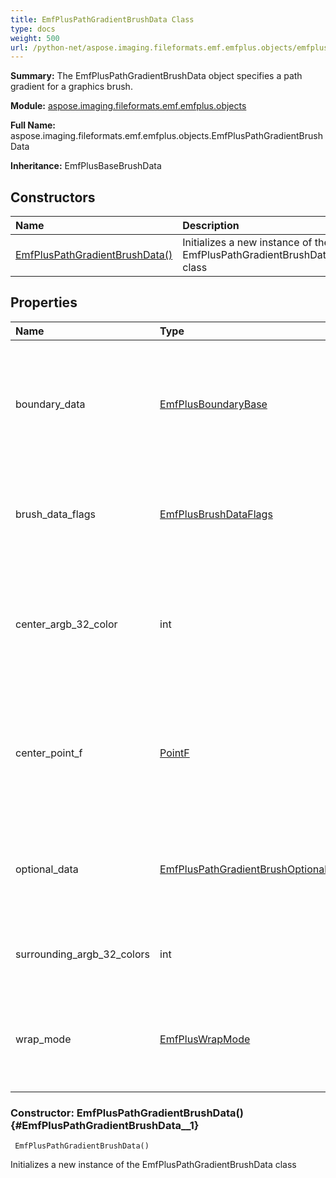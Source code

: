 ```yaml
---
title: EmfPlusPathGradientBrushData Class
type: docs
weight: 500
url: /python-net/aspose.imaging.fileformats.emf.emfplus.objects/emfpluspathgradientbrushdata/
---
```


**Summary:** The EmfPlusPathGradientBrushData object specifies a path gradient for a graphics brush.

**Module:** [aspose.imaging.fileformats.emf.emfplus.objects](/imaging/python-net/aspose.imaging.fileformats.emf.emfplus.objects/)

**Full Name:** aspose.imaging.fileformats.emf.emfplus.objects.EmfPlusPathGradientBrushData

**Inheritance:** EmfPlusBaseBrushData

## **Constructors**
| **Name** | **Description** |
| :- | :- |
| [EmfPlusPathGradientBrushData()](#EmfPlusPathGradientBrushData__1) | Initializes a new instance of the EmfPlusPathGradientBrushData class |
## **Properties**
| **Name** | **Type** | **Access** | **Description** |
| :- | :- | :- | :- |
| boundary_data | [EmfPlusBoundaryBase](/imaging/python-net/aspose.imaging.fileformats.emf.emfplus.objects/emfplusboundarybase) | r/w | Gets or sets the boundary of the path gradient brush, which is specified by either a path or a closed cardinal spline. <br/>            If the BrushDataPath flag is set in the BrushDataFlags field, this field MUST contain an EmfPlusBoundaryPathData object (section 2.2.2.6); <br/>            otherwise, this field MUST contain an EmfPlusBoundaryPointData object (section 2.2.2.7). |
| brush_data_flags | [EmfPlusBrushDataFlags](/imaging/python-net/aspose.imaging.fileformats.emf.emfplus.consts/emfplusbrushdataflags/) | r/w | Gets or sets 32-bit unsigned integer that specifies the data in the OptionalData field.<br/>            This value MUST be composed of BrushData flags (section 2.1.2.1). The following flags are relevant to a path gradient brush: |
| center_argb_32_color | int | r/w | Gets or sets EmfPlusARGB object (section 2.2.2.1) that specifies the center color of <br/>            the path gradient brush, which is the color that appears at the center point of the brush. <br/>            The color of the brush changes gradually from the boundary <br/>            color to the center color as it moves from the boundary to the center point. |
| center_point_f | [PointF](/imaging/python-net/aspose.imaging/pointf) | r/w | Gets or sets EmfPlusARGB object (section 2.2.2.1) that specifies the center color of the path gradient brush, <br/>            which is the color that appears at the center point of the brush. The color of the<br/>            brush changes gradually from the boundary color to the center color as it moves<br/>             from the boundary to the center point. |
| optional_data | [EmfPlusPathGradientBrushOptionalData](/imaging/python-net/aspose.imaging.fileformats.emf.emfplus.objects/emfpluspathgradientbrushoptionaldata) | r/w | Gets or sets an optional EmfPlusPathGradientBrushOptionalData object (section 2.2.2.30) that <br/>            specifies additional data for the path gradient brush. <br/>            The specific contents of this field are determined by the value of the BrushDataFlags field. |
| surrounding_argb_32_colors | int | r/w | Gets or sets array of SurroundingColorCount EmfPlusARGB objects <br/>            that specify the colors for discrete points on the boundary of the brush. |
| wrap_mode | [EmfPlusWrapMode](/imaging/python-net/aspose.imaging.fileformats.emf.emfplus.consts/emfpluswrapmode/) | r/w | Gets or sets 32-bit signed integer from the WrapMode enumeration (section 2.1.1.34) that specifies<br/>            whether to paint the area outside the boundary of the brush. When painting <br/>            outside the boundary, the wrap mode specifies how the color gradient is repeated |


### Constructor: EmfPlusPathGradientBrushData() {#EmfPlusPathGradientBrushData__1}


```
 EmfPlusPathGradientBrushData() 
```

Initializes a new instance of the EmfPlusPathGradientBrushData class


